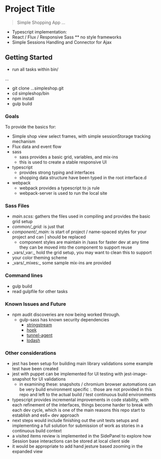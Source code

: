 # Project Title

> Simple Shopping App ...

* Typescript implementation:  
* React / Flux  / Responsive Sass ** no style frameworks
* Simple Sessions Handling and Connector for Ajax


## Getting Started

- run all tasks within bin/

...
- git clone ...simpleshop.git
- cd simpleshop/bin
- npm install
- gulp build

### Goals

To provide the basics for:
- Simple shop view select frames, with simple sessionStorage tracking mechanism
- Flux data and event flow
- sass
  - sass provides a basic grid, variables, and mix-ins
  - this is used to create a stable responsive UI
- typescript
  - provides strong typing and interfaces
  - shopping data structure have been typed in the root interface.d
- webpack
  - webpack provides a typescript to js rule
  - webpack-server is used to run the local site

### Sass Files
- _main.scss:_ gathers the files used in compiling and provides the basic grid setup
- _common/\_grid:_ is just that
- _component/\_main:_ is start of project / name-spaced styles for your project and can | should be replaced
  - component styles are maintain in /sass for faster dev at any time they can be moved into the component to support reuse
- _vars/\_var:\_ hold the grid setup, you may want to clean this to support your color theming scheme
- _vars/\_mixes:\_ some sample mix-ins are provided

### Command lines
  - gulp build
  - read gulpfile for other tasks

### Known Issues and Future
  - npm audit discoveries are now being worked through.
    - gulp-sass has known security dependencies
      - [stringstream](https://nodesecurity.io/advisories/664)
      - [hoek](https://nodesecurity.io/advisories/566)
      - [tunnel-agent](https://nodesecurity.io/advisories/598)
      - [lodash](https://nodesecurity.io/advisories/577)

### Other considerations
  - jest has been setup for building main library validations some example test have been created
  - jest with puppet can be implemented for UI testing with jest-image-snapshot for UI validations
    - in examining these: snapshots / chromium browser automations can be very build environment specific
    :. those are not provided in this repo and left to the actual build / test continuous build environments
  - typescript provides incremental improvements in code stability, with each refinement of the interfaces, things become harder to break with each dev cycle, which is one of the main reasons this repo start to establish and es6+ dev approach
  - next steps would include finishing out the unit tests setups and implementing a full solution for submission of work as stories in a continuous build context
  - a visited items review is implemented in the SidePanel to explore how Session base interactions can be stored at local client side
  - it would be appropriate to add hand jesture based zooming in the expanded view
